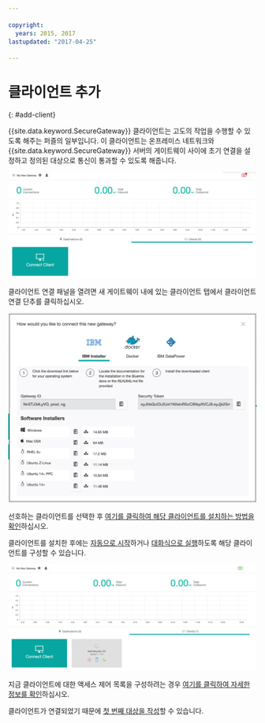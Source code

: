 ```yaml
---

copyright:
  years: 2015, 2017
lastupdated: "2017-04-25"

---
```


# 클라이언트 추가
{: #add-client}

{{site.data.keyword.SecureGateway}} 클라이언트는 고도의 작업을 수행할 수 있도록 해주는 퍼즐의 일부입니다.  이 클라이언트는 온프레미스 네트워크와 {{site.data.keyword.SecureGateway}} 서버의 게이트웨이 사이에 초기 연결을 설정하고 정의된 대상으로 통신이 통과할 수 있도록 해줍니다.

![새 게이트웨이](./images/newGateway.png?raw=true "새 게이트웨이")

클라이언트 연결 패널을 열려면 새 게이트웨이 내에 있는 클라이언트 탭에서 클라이언트 연결 단추를 클릭하십시오.

![클라이언트 연결](./images/connectClient.png?raw=true "클라이언트 연결")

선호하는 클라이언트를 선택한 후 [여기를 클릭하여 해당 클라이언트를 설치하는 방법을 확인](/docs/services/SecureGateway?topic=securegateway-client-install)하십시오.

클라이언트를 설치한 후에는 [자동으로 시작](/docs/services/SecureGateway?topic=securegateway-auto-start-conf)하거나 [대화식으로 실행](/docs/services/SecureGateway?topic=securegateway-client-interacting)하도록 해당 클라이언트를 구성할 수 있습니다.

![연결된 클라이언트](./images/connectedClient.png?raw=true "연결된 클라이언트")

지금 클라이언트에 대한 액세스 제어 목록을 구성하려는 경우 [여기를 클릭하여 자세한 정보를 확인](/docs/services/SecureGateway?topic=securegateway-acl)하십시오.

클라이언트가 연결되었기 때문에 [첫 번째 대상을 작성](/docs/services/SecureGateway?topic=securegateway-add-dest)할 수 있습니다.
